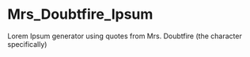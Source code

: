 # Mrs_Doubtfire_Ipsum
Lorem Ipsum generator using quotes from Mrs. Doubtfire (the character specifically)
